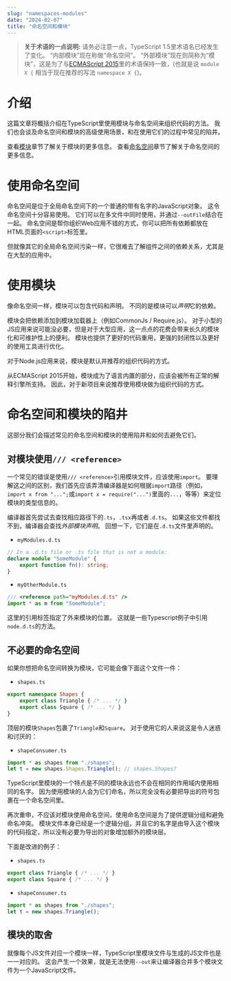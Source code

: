 ```yaml
---
slug: "namespaces-modules"
date: "2024-02-07"
title: "命名空间和模块"
---
```

> **关于术语的一点说明:**
请务必注意一点，TypeScript 1.5里术语名已经发生了变化。
“内部模块”现在称做“命名空间”。
“外部模块”现在则简称为“模块”，这是为了与[ECMAScript 2015](http://www.ecma-international.org/ecma-262/6.0/)里的术语保持一致，(也就是说 `module X {` 相当于现在推荐的写法 `namespace X {`)。

# 介绍

这篇文章将概括介绍在TypeScript里使用模块与命名空间来组织代码的方法。
我们也会谈及命名空间和模块的高级使用场景，和在使用它们的过程中常见的陷井。

查看[模块](./Modules.md)章节了解关于模块的更多信息。
查看[命名空间](./Namespaces.md)章节了解关于命名空间的更多信息。


# 使用命名空间

命名空间是位于全局命名空间下的一个普通的带有名字的JavaScript对象。
这令命名空间十分容易使用。
它们可以在多文件中同时使用，并通过`--outFile`结合在一起。
命名空间是帮你组织Web应用不错的方式，你可以把所有依赖都放在HTML页面的`<script>`标签里。

但就像其它的全局命名空间污染一样，它很难去了解组件之间的依赖关系，尤其是在大型的应用中。

# 使用模块

像命名空间一样，模块可以包含代码和声明。
不同的是模块可以*声明*它的依赖。

模块会把依赖添加到模块加载器上（例如CommonJs / Require.js）。
对于小型的JS应用来说可能没必要，但是对于大型应用，这一点点的花费会带来长久的模块化和可维护性上的便利。
模块也提供了更好的代码重用，更强的封闭性以及更好的使用工具进行优化。

对于Node.js应用来说，模块是默认并推荐的组织代码的方式。

从ECMAScript 2015开始，模块成为了语言内置的部分，应该会被所有正常的解释引擎所支持。
因此，对于新项目来说推荐使用模块做为组织代码的方式。

# 命名空间和模块的陷井

这部分我们会描述常见的命名空间和模块的使用陷井和如何去避免它们。

## 对模块使用`/// <reference>`

一个常见的错误是使用`/// <reference>`引用模块文件，应该使用`import`。
要理解这之间的区别，我们首先应该弄清编译器是如何根据`import`路径（例如，`import x from "...";`或`import x = require("...")`里面的`...`，等等）来定位模块的类型信息的。

编译器首先尝试去查找相应路径下的`.ts`，`.tsx`再或者`.d.ts`。
如果这些文件都找不到，编译器会查找*外部模块声明*。
回想一下，它们是在`.d.ts`文件里声明的。

* `myModules.d.ts`

```ts
// In a .d.ts file or .ts file that is not a module:
declare module "SomeModule" {
    export function fn(): string;
}
```

* `myOtherModule.ts`

```ts
/// <reference path="myModules.d.ts" />
import * as m from "SomeModule";
```

这里的引用标签指定了外来模块的位置。
这就是一些Typescript例子中引用`node.d.ts`的方法。

## 不必要的命名空间

如果你想把命名空间转换为模块，它可能会像下面这个文件一件：

* `shapes.ts`

```ts
export namespace Shapes {
    export class Triangle { /* ... */ }
    export class Square { /* ... */ }
}
```

顶层的模块`Shapes`包裹了`Triangle`和`Square`。
对于使用它的人来说这是令人迷惑和讨厌的：

* `shapeConsumer.ts`

```ts
import * as shapes from "./shapes";
let t = new shapes.Shapes.Triangle(); // shapes.Shapes?
```

TypeScript里模块的一个特点是不同的模块永远也不会在相同的作用域内使用相同的名字。
因为使用模块的人会为它们命名，所以完全没有必要把导出的符号包裹在一个命名空间里。

再次重申，不应该对模块使用命名空间，使用命名空间是为了提供逻辑分组和避免命名冲突。
模块文件本身已经是一个逻辑分组，并且它的名字是由导入这个模块的代码指定，所以没有必要为导出的对象增加额外的模块层。

下面是改进的例子：

* `shapes.ts`

```ts
export class Triangle { /* ... */ }
export class Square { /* ... */ }
```

* `shapeConsumer.ts`

```ts
import * as shapes from "./shapes";
let t = new shapes.Triangle();
```

## 模块的取舍

就像每个JS文件对应一个模块一样，TypeScript里模块文件与生成的JS文件也是一一对应的。
这会产生一个效果，就是无法使用`--out`来让编译器合并多个模块文件为一个JavaScript文件。